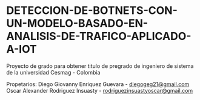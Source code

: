 # DETECCION-DE-BOTNETS-CON-UN-MODELO-BASADO-EN-ANALISIS-DE-TRAFICO-APLICADO-A-IOT
Proyecto de grado para obtener titulo de pregrado de ingeniero de sistema de la universidad Cesmag - Colombia

Propetarios: 
Diego Giovanny Enriquez Guevara - diegogeg21@gmail.com
Oscar Alexander Rodriguez Insuasty - rodriguezinsuastyoscar@gmail.com
